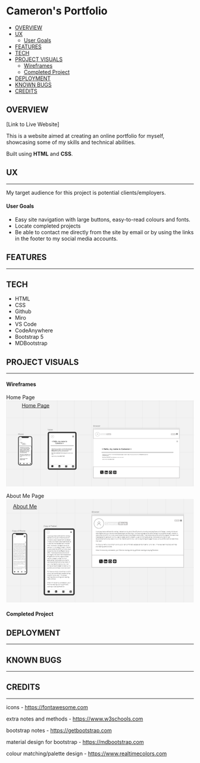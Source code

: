<!-- omit in toc -->
Cameron's Portfolio
======

- [OVERVIEW](#overview)
- [UX](#ux)
    - [User Goals](#user-goals)
- [FEATURES](#features)
- [TECH](#tech)
- [PROJECT VISUALS](#project-visuals)
    - [Wireframes](#wireframes)
    - [Completed Project](#completed-project)
- [DEPLOYMENT](#deployment)
- [KNOWN BUGS](#known-bugs)
- [CREDITS](#credits)

## OVERVIEW

[Link to Live Website]

This is a website aimed at creating an online portfolio for myself, showcasing some of my skills and technical abilities.

Built using **HTML** and **CSS**.

## UX

----

My target audience for this project is potential clients/employers.

#### User Goals

- Easy site navigation with large buttons, easy-to-read colours and fonts.
- Locate completed projects
- Be able to contact me directly from the site by email or by using the links in the footer to my social media accounts.

## FEATURES

----

## TECH

- HTML
- CSS
- Github
- Miro
- VS Code
- CodeAnywhere
- Bootstrap 5
- MDBootstrap

## PROJECT VISUALS

----

#### Wireframes

Home Page
![alt text](https://github.com/cambboyle/PortfolioProject-1/blob/main/assets/images/readme%20images/HomePage.png "Home Page Wireframe")

About Me Page
![alt text](https://github.com/cambboyle/PortfolioProject-1/blob/main/assets/images/readme%20images/About%20Me.png "About Me Wireframe")

#### Completed Project

## DEPLOYMENT

----

## KNOWN BUGS

----

## CREDITS

----


icons - <https://fontawesome.com>

extra notes and methods - <https://www.w3schools.com>

bootstrap notes - <https://getbootstrap.com>

material design for bootstrap - <https://mdbootstrap.com>

colour matching/palette design - <https://www.realtimecolors.com>


